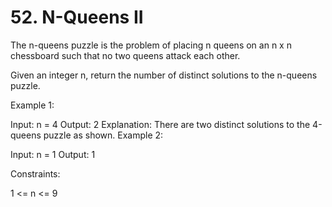 # 52. N-Queens II
The n-queens puzzle is the problem of placing n queens on an n x n chessboard such that no two queens attack each other.

Given an integer n, return the number of distinct solutions to the n-queens puzzle.

Example 1:

Input: n = 4
Output: 2
Explanation: There are two distinct solutions to the 4-queens puzzle as shown.
Example 2:

Input: n = 1
Output: 1

Constraints:

1 <= n <= 9